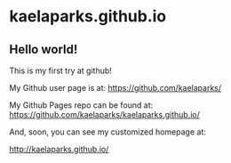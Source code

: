 kaelaparks.github.io
====================

## Hello world!

This is my first try at github!

My Github user page is at: 
https://github.com/kaelaparks/

My Github Pages repo can be found at:  
https://github.com/kaelaparks/kaelaparks.github.io/

And, soon, you can see my customized homepage at:

http://kaelaparks.github.io/
